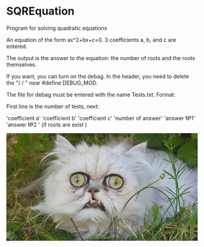 # SQREquation
Program for solving quadratic equations

An equation of the form ax^2+bx+c=0. 3 coefficients a, b, and c are entered. 

The output is the answer to the equation: the number of roots and the roots themselves. 

If you want, you can turn on the debag. In the header, you need to delete the "/ / " near #define DEBUG_MOD.

The file for debag must be entered with the name Tests.txt. Format:

First line is the number of tests, next:

'coefficient a' 'coefficient b' 'coefficient c' 'number of answer' 'answer №1' 'answer №2 ' (if roots are exist )

![Image alt](https://github.com/shaazmik/SQREquation/blob/main/img_for_readme/scale_1200.jpg)
